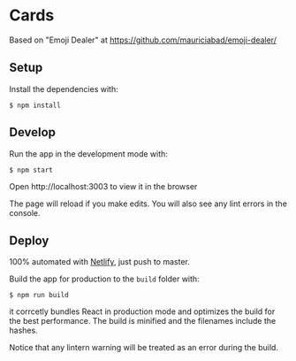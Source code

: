 # Cards

Based on "Emoji Dealer" at https://github.com/mauriciabad/emoji-dealer/

## Setup

Install the dependencies with:

```
$ npm install
```

## Develop

Run the app in the development mode with:

```
$ npm start
```

Open http://localhost:3003 to view it in the browser

The page will reload if you make edits. You will also see any lint errors in the console.

## Deploy

100% automated with [Netlify](https://app.netlify.com/sites/card-dealer), just push to master.

Build the app for production to the ```build``` folder with:

```
$ npm run build
```

it corrcetly bundles React in production mode and optimizes the build for the best performance. The build is minified and the filenames include the hashes.

Notice that any lintern warning will be treated as an error during the build.